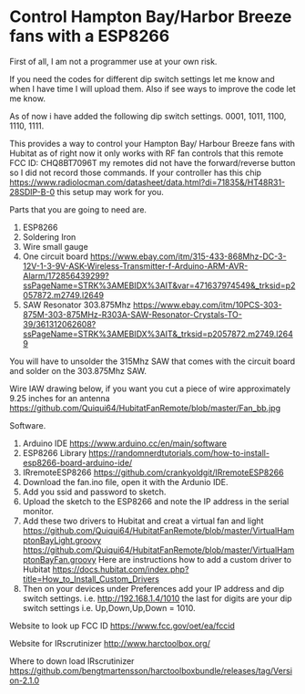 # Control Hampton Bay/Harbor Breeze fans with a ESP8266

First of all, I am not a programmer use at your own risk.

If you need the codes for different dip switch settings let me know and when I have time I will upload them. Also if see ways to improve the code let me know.

As of now i have added the following dip switch settings.
0001, 1011, 1100, 1110, 1111.

This provides a way to control your Hampton Bay/ Harbour Breeze fans with Hubitat as of right now it only works with RF fan controls that this remote FCC ID: CHQ8BT7096T  my remotes did not have the forward/reverse button so I did not record those commands. If your controller has this chip https://www.radiolocman.com/datasheet/data.html?di=71835&/HT48R31-28SDIP-B-0 this setup may work for you.

Parts that you are going to need are.
1. ESP8266
2. Soldering Iron
3. Wire small gauge
4. One circuit board https://www.ebay.com/itm/315-433-868Mhz-DC-3-12V-1-3-9V-ASK-Wireless-Transmitter-f-Arduino-ARM-AVR-Alarm/172856439299?ssPageName=STRK%3AMEBIDX%3AIT&var=471637974549&_trksid=p2057872.m2749.l2649
5. SAW Resonator 303.875Mhz https://www.ebay.com/itm/10PCS-303-875M-303-875MHz-R303A-SAW-Resonator-Crystals-TO-39/361312062608?ssPageName=STRK%3AMEBIDX%3AIT&_trksid=p2057872.m2749.l2649

You will have to unsolder the 315Mhz SAW that comes with the circuit board and solder on the 303.875Mhz SAW.

Wire IAW drawing below, if you want you cut a piece of wire approximately 9.25 inches for an antenna
https://github.com/Quiqui64/HubitatFanRemote/blob/master/Fan_bb.jpg


Software.

1. Arduino IDE https://www.arduino.cc/en/main/software
2. ESP8266 Library https://randomnerdtutorials.com/how-to-install-esp8266-board-arduino-ide/
3. IRremoteESP8266 https://github.com/crankyoldgit/IRremoteESP8266
4. Download the fan.ino file, open it with the Ardunio IDE.
5. Add you ssid and password to sketch.
6. Upload the sketch to the ESP8266 and note the IP address in the serial monitor.
7. Add these two drivers to Hubitat and creat a virtual fan and light                        https://github.com/Quiqui64/HubitatFanRemote/blob/master/VirtualHamptonBayLight.groovy
 https://github.com/Quiqui64/HubitatFanRemote/blob/master/VirtualHamptonBayFan.groovy
 Here are instructions how to add a custom driver to Hubitat https://docs.hubitat.com/index.php?title=How_to_Install_Custom_Drivers
8. Then on your devices under Preferences add your IP address and dip switch settings. i.e. http://192.168.1.4/1010 the last for digits are your dip switch settings i.e. Up,Down,Up,Down = 1010.


Website to look up FCC ID https://www.fcc.gov/oet/ea/fccid

Website for IRscrutinizer http://www.harctoolbox.org/

Where to down load IRscrutinizer https://github.com/bengtmartensson/harctoolboxbundle/releases/tag/Version-2.1.0
